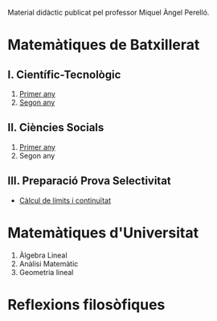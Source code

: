Material didàctic publicat pel professor Miquel Àngel Perelló.

# Matemàtiques de Batxillerat

## I. Científic-Tecnològic

1. [Primer any](https://github.com/maperello/1batciencies/blob/gh-pages/index.md)
2. [Segon any](https://github.com/maperello/2batciencies/blob/gh-pages/index.md)

## II. Ciències Socials

1. [Primer any](https://github.com/maperello/1batsocial/blob/gh-pages/index.md)
2. Segon any

## III. Preparació Prova Selectivitat

* [Càlcul de límits i continuïtat](https://github.com/maperello/maperello.github.io/edit/main/funcTeo.pdf)

# Matemàtiques d'Universitat

1. Àlgebra Lineal
2. Anàlisi Matemàtic
3. Geometria lineal

# Reflexions filosòfiques
